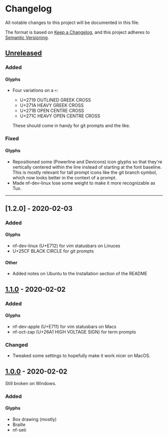 # Changelog

All notable changes to this project will be documented in this file.

The format is based on [Keep a Changelog](https://keepachangelog.com/en/1.0.0/),
and this project adheres to [Semantic Versioning](https://semver.org/spec/v2.0.0.html).

## [Unreleased]

### Added

#### Glyphs

- Four variations on a `+`:

  - U+2719 OUTLINED GREEK CROSS
  - U+271A HEAVY GREEK CROSS
  - U+271B OPEN CENTRE CROSS
  - U+271C HEAVY OPEN CENTRE CROSS

  These should come in handy for git prompts and the like.

### Fixed

#### Glyphs

- Repositioned some (Powerline and Devicons) icon glyphs so that they're
  vertically centered within the line instead of starting at the font baseline.
  This is mostly relevant for tall prompt icons like the git branch symbol,
  which now looks better in the context of a prompt.
- Made nf-dev-linux lose some weight to make it more recognizable as
  Tux.

---

## [1.2.0] - 2020-02-03

### Added

#### Glyphs

- nf-dev-linux (U+E712) for vim statusbars on Linuces
- U+25CF BLACK CIRCLE for git prompts

#### Other

- Added notes on Ubuntu to the Installation section of the README

## [1.1.0] - 2020-02-02

### Added

#### Glyphs

- nf-dev-apple (U+E711) for vim statusbars on Macs
- nf-oct-zap (U+26A1 HIGH VOLTAGE SIGN) for term prompts

### Changed

- Tweaked some settings to hopefully make it work nicer on MacOS.

## [1.0.0] - 2020-02-02

Still broken on Windows.

### Added

#### Glyphs

- Box drawing (mostly)
- Braille
- nf-seti

[unreleased]: https://github.com/slavfox/Cozette/compare/v1.2.0...HEAD
[1.1.0]: https://github.com/slavfox/Cozette/compare/v1.1.0...v1.2.0
[1.1.0]: https://github.com/slavfox/Cozette/compare/v1.0.0...v1.1.0
[1.0.0]: https://github.com/slavfox/Cozette/compare/v0.1.2...v1.0.0
